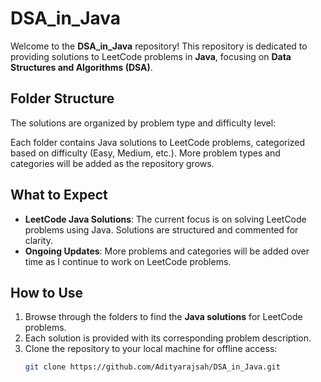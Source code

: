 # DSA_in_Java

Welcome to the **DSA_in_Java** repository! This repository is dedicated to providing solutions to LeetCode problems in **Java**, focusing on **Data Structures and Algorithms (DSA)**.

## Folder Structure

The solutions are organized by problem type and difficulty level:

Each folder contains Java solutions to LeetCode problems, categorized based on difficulty (Easy, Medium, etc.). More problem types and categories will be added as the repository grows.

## What to Expect

- **LeetCode Java Solutions**: The current focus is on solving LeetCode problems using Java. Solutions are structured and commented for clarity.
- **Ongoing Updates**: More problems and categories will be added over time as I continue to work on LeetCode problems.

## How to Use

1. Browse through the folders to find the **Java solutions** for LeetCode problems.
2. Each solution is provided with its corresponding problem description.
3. Clone the repository to your local machine for offline access:
   ```bash
   git clone https://github.com/Adityarajsah/DSA_in_Java.git


